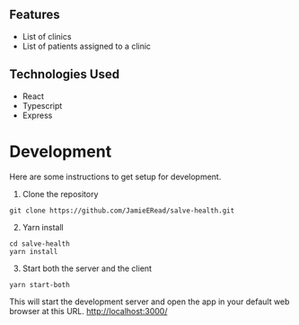 ## Features
* List of clinics
* List of patients assigned to a clinic

## Technologies Used
* React
* Typescript
* Express

# Development

Here are some instructions to get setup for development.

1. Clone the repository

```
git clone https://github.com/JamieERead/salve-health.git
```

2. Yarn install 

```
cd salve-health
yarn install
```

3. Start both the server and the client
   
```
yarn start-both
```

This will start the development server and open the app in your default web browser at this URL.
[http://localhost:3000/](http://localhost:3000/)